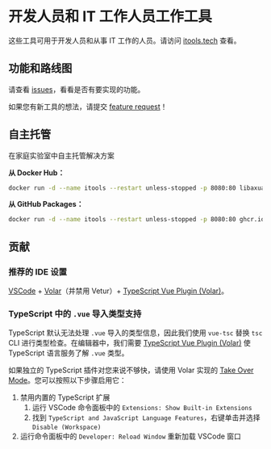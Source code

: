 # 开发人员和 IT 工作人员工作工具

这些工具可用于开发人员和从事 IT 工作的人员。请访问 [itools.tech](https://itools.tech) 查看。

## 功能和路线图

请查看 [issues](https://github.com/libaxuan/itools/issues)，看看是否有要实现的功能。

如果您有新工具的想法，请提交 [feature request](https://github.com/libaxuan/itools/issues/new?assignees=libaxuan&labels=&template=feature_request.md&title=)！

## 自主托管

在家庭实验室中自主托管解决方案

**从 Docker Hub：**

```sh
docker run -d --name itools --restart unless-stopped -p 8080:80 libaxuan/itools:latest
```

**从 GitHub Packages：**

```sh
docker run -d --name itools --restart unless-stopped -p 8080:80 ghcr.io/libaxuan/itools:latest
```

## 贡献

### 推荐的 IDE 设置

[VSCode](https://code.visualstudio.com/) + [Volar](https://marketplace.visualstudio.com/items?itemName=Vue.volar)（并禁用 Vetur）+ [TypeScript Vue Plugin (Volar)](https://marketplace.visualstudio.com/items?itemName=Vue.vscode-typescript-vue-plugin)。

### TypeScript 中的 `.vue` 导入类型支持

TypeScript 默认无法处理 `.vue` 导入的类型信息，因此我们使用 `vue-tsc` 替换 `tsc` CLI 进行类型检查。在编辑器中，我们需要 [TypeScript Vue Plugin (Volar)](https://marketplace.visualstudio.com/items?itemName=Vue.vscode-typescript-vue-plugin) 使 TypeScript 语言服务了解 `.vue` 类型。

如果独立的 TypeScript 插件对您来说不够快，请使用 Volar 实现的 [Take Over Mode](https://github.com/johnsoncodehk/volar/discussions/471#discussioncomment-1361669)。您可以按照以下步骤启用它：

1. 禁用内置的 TypeScript 扩展
   1. 运行 VSCode 命令面板中的 `Extensions: Show Built-in Extensions`
   2. 找到 `TypeScript and JavaScript Language Features`，右键单击并选择 `Disable (Workspace)`
2. 运行命令面板中的 `Developer: Reload Window` 重新加载 VSCode 窗口
